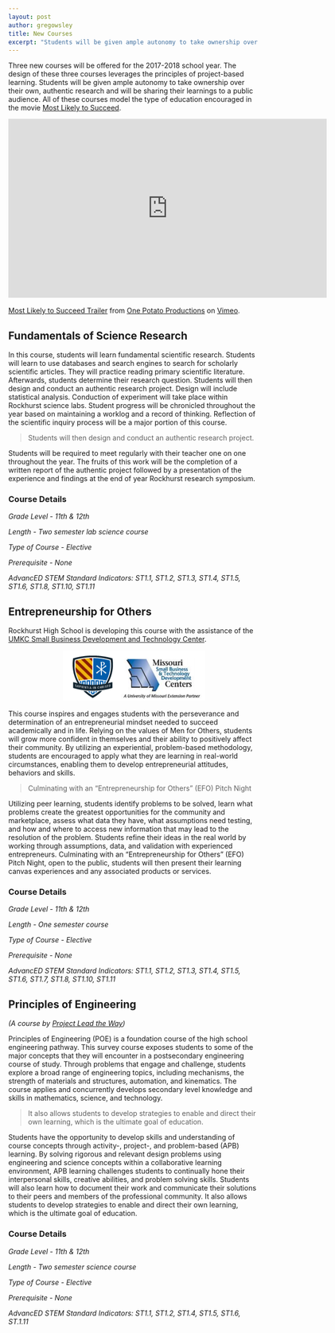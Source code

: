 ```yaml
---
layout: post
author: gregowsley
title: New Courses 
excerpt: "Students will be given ample autonomy to take ownership over their own, authentic research and will be sharing their learnings to a public audience."
---
```


Three new courses will be offered for the 2017-2018 school year. The design of these three courses leverages the principles of project-based learning. Students will be given ample autonomy to take ownership over their own, authentic research and will be sharing their learnings to a public audience. All of these courses model the type of education encouraged in the movie [Most Likely to Succeed](http://steam.rockhursths.edu/2016/10/06/MLTS.html).

<iframe src="https://player.vimeo.com/video/122502930" width="640" height="360" frameborder="0" webkitallowfullscreen mozallowfullscreen allowfullscreen></iframe>
<p><a href="https://vimeo.com/122502930">Most Likely to Succeed Trailer</a> from <a href="https://vimeo.com/user10578118">One Potato Productions</a> on <a href="https://vimeo.com">Vimeo</a>.</p>

## Fundamentals of Science Research

In this course, students will learn fundamental scientific research. Students will learn to use databases and search engines to search for scholarly scientific articles.  They will practice reading primary scientific literature. Afterwards, students determine their research question. Students will then design and conduct an authentic research project. Design will include statistical analysis. Conduction of experiment will take place within Rockhurst science labs. Student progress will be chronicled throughout the year based on maintaining a worklog and a record of thinking. Reflection of the scientific inquiry process will be a major portion of this course. 
<blockquote>Students will then design and conduct an authentic research project.</blockquote>
Students will be required to meet regularly with their teacher one on one throughout the year. The fruits of this work will be the completion of a written report of the authentic project followed by a presentation of the experience and findings at the end of year Rockhurst research symposium.

### Course Details
<i>
Grade Level - 11th & 12th


Length - Two semester lab science course


Type of Course - Elective 


Prerequisite - None


AdvancED STEM Standard Indicators: ST1.1, ST1.2, ST1.3, ST1.4, ST1.5, ST1.6, ST1.8, ST1.10, ST1.11
</i>

## Entrepreneurship for Others

Rockhurst High School is developing this course with the assistance of the [UMKC Small Business Development and Technology Center](http://info.umkc.edu/sbtdc/?doing_wp_cron=1489373947.9933199882507324218750).

<div align="center">
  <img src="/img/UMKC SBTDC.png"> 
</div>

This course inspires and engages students with the perseverance and determination of an entrepreneurial mindset needed to succeed academically and in life. Relying on the values of Men for Others, students will grow more confident in themselves and their ability to positively affect their community. By utilizing an experiential, problem-based methodology, students are encouraged to apply what they are learning in real-world circumstances, enabling them to develop entrepreneurial attitudes, behaviors and skills.  
<blockquote>Culminating with an “Entrepreneurship for Others” (EFO) Pitch Night</blockquote>
Utilizing peer learning, students identify problems to be solved, learn what problems create the greatest opportunities for the community and marketplace, assess what data they have, what assumptions need testing, and how and where to access new information that may lead to the resolution of the problem.  Students refine their ideas in the real world by working through assumptions, data, and validation with experienced entrepreneurs.  Culminating with an “Entrepreneurship for Others” (EFO) Pitch Night, open to the public, students will then present their learning canvas experiences and any associated products or services.

### Course Details

<i>
Grade Level - 11th & 12th 


Length - One semester course


Type of Course - Elective 


Prerequisite - None


AdvancED STEM Standard Indicators: ST1.1, ST1.2, ST1.3, ST1.4, ST1.5, ST1.6, ST1.7, ST1.8, ST1.10, ST1.11
</i>


## Principles of Engineering 
<i>(A course by [Project Lead the Way](https://www.pltw.org/our-programs/pltw-engineering))</i>

Principles of Engineering (POE) is a foundation course of the high school engineering pathway. This survey course exposes students to some of the major concepts that they will encounter in a postsecondary engineering course of study. Through problems that engage and challenge, students explore a broad range of engineering topics, including mechanisms, the strength of materials and structures, automation, and kinematics. The course applies and concurrently develops secondary level knowledge and skills in mathematics, science, and technology.
<blockquote>It also allows students to develop strategies to enable and direct their own learning, which is the ultimate goal of education.</blockquote>
Students have the opportunity to develop skills and understanding of course concepts through activity-, project-, and problem-based (APB) learning. By solving rigorous and relevant design problems using engineering and science concepts within a collaborative learning environment, APB learning challenges students to continually hone their interpersonal skills, creative abilities, and problem solving skills. Students will also learn how to document their work and communicate their solutions to their peers and members of the professional community. It also allows students to develop strategies to enable and direct their own learning, which is the ultimate goal of education. 



### Course Details

<i>
Grade Level - 11th & 12th 


Length - Two semester science course


Type of Course - Elective 


Prerequisite - None


AdvancED STEM Standard Indicators: ST1.1, ST1.2, ST1.4, ST1.5, ST1.6, ST.1.11
</i>
